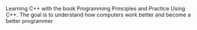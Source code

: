 Learning C++ with the book Programming Principles and Practice Using C++. The goal is to understand how computers work better and become a better programmer
